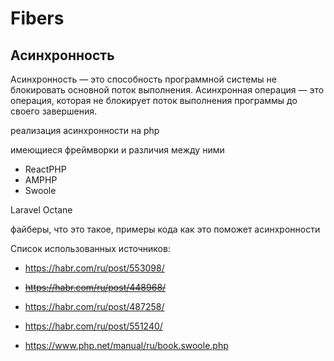 # Fibers

## Асинхронность
Асинхронность — это способность программной системы не блокировать основной поток выполнения.
Асинхронная операция — это операция, которая не блокирует поток выполнения программы до своего завершения.

реализация асинхронности на php

имеющиеся фреймворки и различия между ними
* ReactPHP
* AMPHP
* Swoole

Laravel Octane

файберы, что это такое, примеры кода
как это поможет асинхронности


Список использованных источников:

* https://habr.com/ru/post/553098/
* ~~https://habr.com/ru/post/448968/~~
* https://habr.com/ru/post/487258/
* https://habr.com/ru/post/551240/

* https://www.php.net/manual/ru/book.swoole.php
